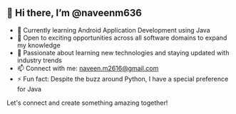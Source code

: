 
## 👋 Hi there, I’m @naveenm636

- 🌱 Currently learning Android Application Development using Java
- 💞️ Open to exciting opportunities across all software domains to expand my knowledge
- 👀 Passionate about learning new technologies and staying updated with industry trends
- 📫 Connect with me: naveen.m2616@gmail.com
- ⚡ Fun fact: Despite the buzz around Python, I have a special preference for Java

Let's connect and create something amazing together!
<!--
**naveenm636/naveenm636** is a ✨ _special_ ✨ repository because its `README.md` (this file) appears on your GitHub profile.

Here are some ideas to get you started:

- 🔭 I’m currently working on ...
- 🌱 I’m currently learning ...
- 👯 I’m looking to collaborate on ...
- 🤔 I’m looking for help with ...
- 💬 Ask me about ...
- 📫 How to reach me: ...
- 😄 Pronouns: ...
- ⚡ Fun fact: ...
-->
